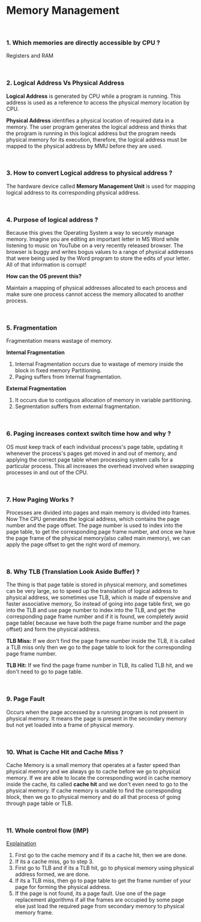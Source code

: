 # Memory Management

<br>

### 1. Which memories are directly accessible by CPU ?
Registers and RAM

<br>

### 2. Logical Address Vs Physical Address
**Logical Address** is generated by CPU while a program is running. This address is used as a reference to access the physical memory location by CPU.

**Physical Address** identifies a physical location of required data in a memory. The user program generates the logical address and thinks that the program is running in this logical address but the program needs physical memory for its execution, therefore, the logical address must be mapped to the physical address by MMU before they are used.

<br>

### 3. How to convert Logical address to physical address ?
The hardware device called **Memory Management Unit** is used for mapping logical address to its corresponding physical address. 

<br>

### 4. Purpose of logical address ?
Because this gives the Operating System a way to securely manage memory. Imagine you are editing an important letter in MS Word while listening to music on YouTube on a very recently released browser. The browser is buggy and writes bogus values to a range of physical addresses that were being used by the Word program to store the edits of your letter. All of that information is corrupt!

**How can the OS prevent this?**

Maintain a mapping of physical addresses allocated to each process and make sure one process cannot access the memory allocated to another process.

<br>

### 5. Fragmentation
Fragmentation means wastage of memory.

**Internal Fragmentation**

1. Internal Fragmentation occurs due to wastage of memory inside the block in fixed memory Partitioning. 
2. Paging suffers from Internal fragmentation.

**External Fragmentation**

1. It occurs due to contiguos allocation of memory in variable partitioning.
2. Segmentation suffers from external fragmentation.

<br>

### 6. Paging increases context switch time how and why ?
OS must keep track of each individual process's page table, updating it whenever the process's pages get moved in and out of memory, and applying the correct page table when processing system calls for a particular process. This all increases the overhead involved when swapping processes in and out of the CPU. 

<br>

### 7. How Paging Works ?
Processes are divided into pages and main memory is divided into frames. Now The CPU generates the logical address, which contains the page number and the page offset. The page number is used to index into the page table, to get the corresponding page frame number, and once we have the page frame of the physical memory(also called main memory), we can apply the page offset to get the right word of memory.

<br>

### 8. Why TLB (Translation Look Aside Buffer) ?
The thing is that page table is stored in physical memory, and sometimes can be very large, so to speed up the translation of logical address to physical address, we sometimes use TLB, which is made of expensive and faster associative memory, So instead of going into page table first, we go into the TLB and use page number to index into the TLB, and get the corresponding page frame number and if it is found, we completely avoid page table( because we have both the page frame number and the page offset) and form the physical address.

**TLB Miss:** If we don't find the page frame number inside the TLB, it is called a TLB miss only then we go to the page table to look for the corresponding page frame number.

**TLB Hit:** If we find the page frame number in TLB, its called TLB hit, and we don't need to go to page table.

<br>

### 9. Page Fault
Occurs when the page accessed by a running program is not present in physical memory. It means the page is present in the secondary memory but not yet loaded into a frame of physical memory.

<br>

### 10. What is Cache Hit and Cache Miss ?
Cache Memory is a small memory that operates at a faster speed than physical memory and we always go to cache before we go to physical memory. If we are able to locate the corresponding word in cache memory inside the cache, its called **cache hit** and we don't even need to go to the physical memory. If cache memory is unable to find the corresponding block, then we go to physical memory and do all that process of going through page table or TLB.

<br> 

### 11. Whole control flow (IMP)
[Explaination](https://stackoverflow.com/questions/37825859/cache-miss-a-tlb-miss-and-page-fault)

1. First go to the cache memory and if its a cache hit, then we are done.
2. If its a cache miss, go to step 3.
3. First go to TLB and if its a TLB hit, go to physical memory using physical address formed, we are done.
4. If its a TLB miss, then go to page table to get the frame number of your page for forming the physical address.
5. If the page  is not found, its a page fault. Use one of the page replacement algorithms if all the frames are occupied by some page else just load the required page from secondary memory to physical memory frame.







